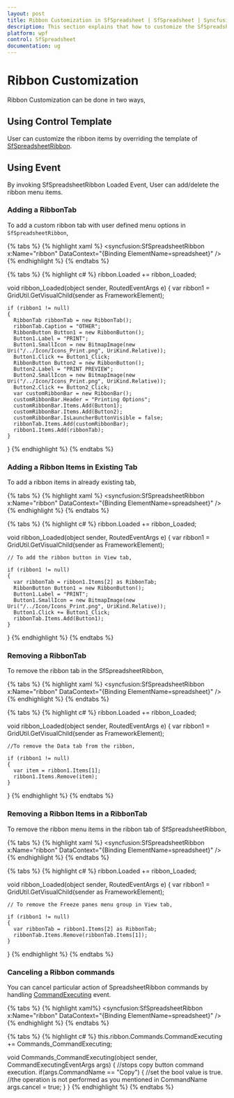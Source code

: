 ```yaml
---
layout: post
title: Ribbon Customization in SfSpreadsheet | SfSpreadsheet | Syncfusion
description: This section explains that how to customize the SfSpreadsheet with SfSpreadsheetRibbon for Syncfusion Essential WPF.
platform: wpf
control: SfSpreadsheet
documentation: ug
---
```


# Ribbon Customization

Ribbon Customization can be done in two ways,

## Using Control Template

User can customize the ribbon items by overriding the template of [SfSpreadsheetRibbon](http://help.syncfusion.com/cr/cref_files/wpf/Syncfusion.SfSpreadsheet.WPF~Syncfusion.UI.Xaml.Spreadsheet.SfSpreadsheetRibbon.html).

## Using Event

By invoking SfSpreadsheetRibbon Loaded Event, User can add/delete the ribbon menu items.

### Adding a RibbonTab

To add a custom ribbon tab with user defined menu options in `SfSpreadsheetRibbon`, 

{% tabs %}
{% highlight xaml %}
<syncfusion:SfSpreadsheetRibbon x:Name="ribbon" DataContext="{Binding ElementName=spreadsheet}" />
{% endhighlight %}
{% endtabs %}

{% tabs %}
{% highlight c# %}
ribbon.Loaded += ribbon_Loaded;
    
void ribbon_Loaded(object sender, RoutedEventArgs e)
{
    var ribbon1 = GridUtil.GetVisualChild<Ribbon>(sender as FrameworkElement);

    if (ribbon1 != null)
    {
      RibbonTab ribbonTab = new RibbonTab();
      ribbonTab.Caption = "OTHER";
      RibbonButton Button1 = new RibbonButton();
      Button1.Label = "PRINT";
      Button1.SmallIcon = new BitmapImage(new Uri("/../Icon/Icons_Print.png", UriKind.Relative));
      Button1.Click += Button1_Click;
      RibbonButton Button2 = new RibbonButton();
      Button2.Label = "PRINT PREVIEW";
      Button2.SmallIcon = new BitmapImage(new Uri("/../Icon/Icons_Print.png", UriKind.Relative));
      Button2.Click += Button2_Click;
      var customRibbonBar = new RibbonBar();
      customRibbonBar.Header = "Printing Options";
      customRibbonBar.Items.Add(Button1);
      customRibbonBar.Items.Add(Button2);
      customRibbonBar.IsLauncherButtonVisible = false;
      ribbonTab.Items.Add(customRibbonBar);
      ribbon1.Items.Add(ribbonTab);
    }
}
{% endhighlight %}
{% endtabs %}

### Adding a Ribbon Items in Existing Tab

To add a ribbon items in already existing tab,

{% tabs %}
{% highlight xaml %}
<syncfusion:SfSpreadsheetRibbon x:Name="ribbon" DataContext="{Binding ElementName=spreadsheet}" />
{% endhighlight %}
{% endtabs %}

{% tabs %}
{% highlight c# %}
ribbon.Loaded += ribbon_Loaded;
    
void ribbon_Loaded(object sender, RoutedEventArgs e)
{
    var ribbon1 = GridUtil.GetVisualChild<Ribbon>(sender as FrameworkElement);
    
    // To add the ribbon button in View tab,
    
    if (ribbon1 != null)
    {
      var ribbonTab = ribbon1.Items[2] as RibbonTab;
      RibbonButton Button1 = new RibbonButton();
      Button1.Label = "PRINT";
      Button1.SmallIcon = new BitmapImage(new Uri("/../Icon/Icons_Print.png", UriKind.Relative));
      Button1.Click += Button1_Click;
      ribbonTab.Items.Add(Button1);
    }
}
{% endhighlight %}
{% endtabs %}

### Removing a RibbonTab

To remove the ribbon tab in the SfSpreadsheetRibbon,

{% tabs %}
{% highlight xaml %}
<syncfusion:SfSpreadsheetRibbon x:Name="ribbon" DataContext="{Binding ElementName=spreadsheet}" />
{% endhighlight %}
{% endtabs %}

{% tabs %}
{% highlight c# %}
ribbon.Loaded += ribbon_Loaded;
    
void ribbon_Loaded(object sender, RoutedEventArgs e)
{
    var ribbon1 = GridUtil.GetVisualChild<Ribbon>(sender as FrameworkElement);
    
    //To remove the Data tab from the ribbon,

    if (ribbon1 != null)
    {
      var item = ribbon1.Items[1];
      ribbon1.Items.Remove(item);
    }
}
{% endhighlight %}
{% endtabs %}


### Removing a Ribbon Items in a RibbonTab

To remove the ribbon menu items in the ribbon tab of SfSpreadsheetRibbon,

{% tabs %}
{% highlight xaml %}
<syncfusion:SfSpreadsheetRibbon x:Name="ribbon" DataContext="{Binding ElementName=spreadsheet}" />
{% endhighlight %}
{% endtabs %}

{% tabs %}
{% highlight c# %}
ribbon.Loaded += ribbon_Loaded;
    
void ribbon_Loaded(object sender, RoutedEventArgs e)
{
    var ribbon1 = GridUtil.GetVisualChild<Ribbon>(sender as FrameworkElement);
    
    // To remove the Freeze panes menu group in View tab,
    
    if (ribbon1 != null)
    {
      var ribbonTab = ribbon1.Items[2] as RibbonTab;
      ribbonTab.Items.Remove(ribbonTab.Items[1]);
    }
}
{% endhighlight %}
{% endtabs %}

### Canceling a Ribbon commands

You can cancel particular action of SpreadsheetRibbon commands by handling [CommandExecuting](http://help.syncfusion.com/cr/cref_files/wpf/Syncfusion.SfSpreadsheet.WPF~Syncfusion.UI.Xaml.Spreadsheet.Helpers.CommandExecutionEventArgs.html) event.

{% tabs %}
{% highlight xaml%}
<syncfusion:SfSpreadsheetRibbon x:Name="ribbon" DataContext="{Binding ElementName=spreadsheet}" />
{% endhighlight %}
{% endtabs %}

{% tabs %}
{% highlight c# %}
this.ribbon.Commands.CommandExecuting += Commands_CommandExecuting;

void Commands_CommandExecuting(object sender, CommandExecutingEventArgs args)
{
	//stops copy button command execution.
	if(args.CommandName == "Copy")
	{
		//set the bool value is true.
		//the operation is not performed as you mentioned in CommandName
		args.cancel = true;
	}
}
{% endhighlight %}
{% endtabs %}